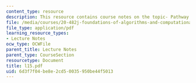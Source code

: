 ```yaml
---
content_type: resource
description: This resource contains course notes on the topic- Pathway Model Sensitivities.
file: /media/courses/20-482j-foundations-of-algorithms-and-computational-techniques-in-systems-biology-spring-2006/6d3f7f04be8e2cd50035950be44f5013_l15.pdf
file_type: application/pdf
learning_resource_types:
- Lecture Notes
ocw_type: OCWFile
parent_title: Lecture Notes
parent_type: CourseSection
resourcetype: Document
title: l15.pdf
uid: 6d3f7f04-be8e-2cd5-0035-950be44f5013
---
```

